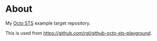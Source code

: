 # About

My [Octo STS](https://github.com/octo-sts/app) example target repository.

This is used from https://github.com/rgl/github-octo-sts-playground.
